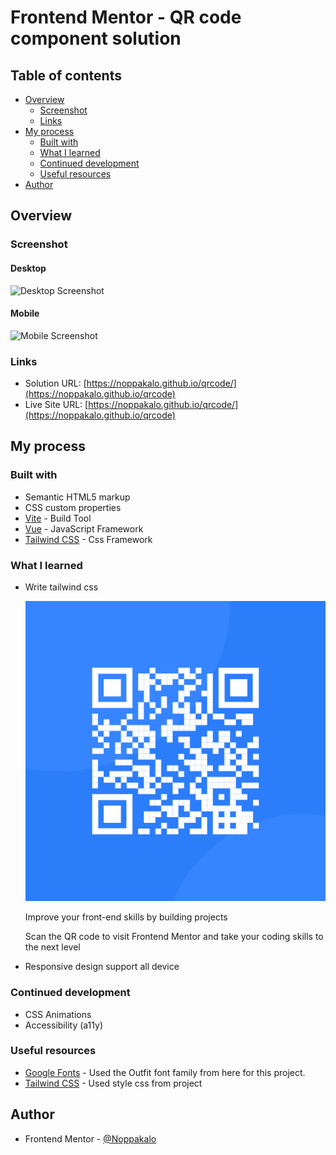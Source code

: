 # Frontend Mentor - QR code component solution

## Table of contents

-   [Overview](#overview)
    -   [Screenshot](#screenshot)
    -   [Links](#links)
-   [My process](#my-process)
    -   [Built with](#built-with)
    -   [What I learned](#what-i-learned)
    -   [Continued development](#continued-development)
    -   [Useful resources](#useful-resources)
-   [Author](#author)

## Overview

### Screenshot

#### Desktop

![Desktop Screenshot](./qr-code-desktop.png)

#### Mobile

![Mobile Screenshot](./qr-code-mobile.png)

### Links

-   Solution URL: [https://noppakalo.github.io/qrcode/](https://noppakalo.github.io/qrcode)
-   Live Site URL: [https://noppakalo.github.io/qrcode/](https://noppakalo.github.io/qrcode)

## My process

### Built with

-   Semantic HTML5 markup
-   CSS custom properties
-   [Vite](https://vite.dev/) - Build Tool
-   [Vue](https://vuejs.org/) - JavaScript Framework
-   [Tailwind CSS](https://tailwindcss.com/) - Css Framework

### What I learned

-   Write tailwind css

      <div class="container flex items-center justify-center h-svh">
          <div class="card">
              <img src="/image-qr-code.png" class="rounded-[10px]" alt="qrcode" />
              <div class="flex flex-col gap-4">
                  <p class="text-preset1 text-center">
                      Improve your front-end skills by building projects
                  </p>
                  <p class="text-preset2 text-center">
                      Scan the QR code to visit Frontend Mentor and take your
                      coding skills to the next level
                  </p>
              </div>
          </div>
      </div>

-   Responsive design support all device

### Continued development

-   CSS Animations
-   Accessibility (a11y)

### Useful resources

-   [Google Fonts](https://fonts.google.com/) - Used the Outfit font family from here for this project.
-   [Tailwind CSS](https://tailwindcss.com) - Used style css from project

## Author

-   Frontend Mentor - [@Noppakalo](https://www.frontendmentor.io/profile/Noppakalo)
